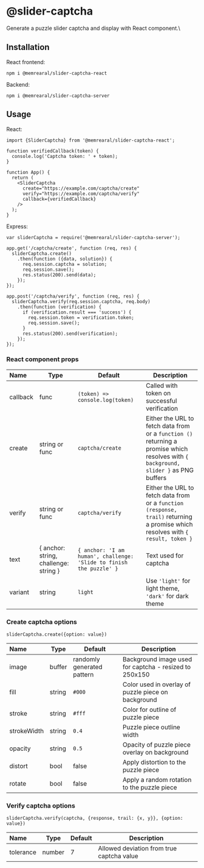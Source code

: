 # @slider-captcha
Generate a puzzle slider captcha and display with React component.\

## Installation
React frontend:
```
npm i @memrearal/slider-captcha-react
```
Backend:
```
npm i @memrearal/slider-captcha-server
```
## Usage
React:
```
import {SliderCaptcha} from '@memrearal/slider-captcha-react';

function verifiedCallback(token) {
  console.log('Captcha token: ' + token);
}

function App() {
  return (
    <SliderCaptcha
      create="https://example.com/captcha/create"
      verify="https://example.com/captcha/verify"
      callback={verifiedCallback}
    />
  );
}
```
Express:
```
var sliderCaptcha = require('@memrearal/slider-captcha-server');

app.get('/captcha/create', function (req, res) {
  sliderCaptcha.create()
    .then(function ({data, solution}) {
      req.session.captcha = solution;
      req.session.save();
      res.status(200).send(data);
    });
});

app.post('/captcha/verify', function (req, res) {
  sliderCaptcha.verify(req.session.captcha, req.body)
    .then(function (verification) {
      if (verification.result === 'success') {
        req.session.token = verification.token;
        req.session.save();
      }
      res.status(200).send(verification);
    });
});
```
### React component props

| Name | Type | Default | Description |
|:---- | ---- | ---- | ------ |
| callback | func | `(token) => console.log(token)` | Called with token on successful verification |
| create | string or func | `captcha/create` | Either the URL to fetch data from or a `function ()` returning a promise which resolves with `{ background, slider }` as PNG buffers |
| verify | string or func | `captcha/verify` | Either the URL to fetch data from or a `function (response, trail)` returning a promise which resolves with `{ result, token }` |
| text | { anchor: string, challenge: string } | `{ anchor: 'I am human', challenge: 'Slide to finish the puzzle' }` | Text used for captcha |
| variant | string | `light` | Use `'light'` for light theme, `'dark'` for dark theme |

### Create captcha options
`sliderCaptcha.create({option: value})`

| Name | Type | Default | Description |
|:---- | ---- | ---- | ------ |
| image | buffer | randomly generated pattern | Background image used for captcha - resized to 250x150 |
| fill | string | `#000` | Color used in overlay of puzzle piece on background |
| stroke | string | `#fff` | Color for outline of puzzle piece |
| strokeWidth | string | `0.4` | Puzzle piece outline width |
| opacity | string | `0.5` | Opacity of puzzle piece overlay on background |
| distort | bool | false | Apply distortion to the puzzle piece |
| rotate | bool | false | Apply a random rotation to the puzzle piece |

### Verify captcha options
`sliderCaptcha.verify(captcha, {response, trail: {x, y}}, {option: value})`


| Name | Type | Default | Description |
|:---- | ---- | ---- | ------ |
| tolerance | number | 7 | Allowed deviation from true captcha value |
